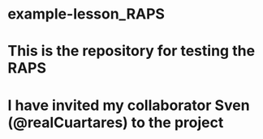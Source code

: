 # example-lesson_RAPS

# This is the repository for testing the RAPS

# I have invited my collaborator Sven (@realCuartares) to the project